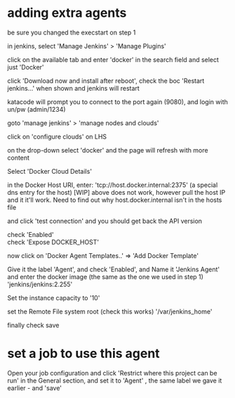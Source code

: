 # adding extra agents

be sure you changed the execstart on step 1

in jenkins, select 'Manage Jenkins' > 'Manage Plugins'

click on the available tab and enter 'docker' in the search field and select just 'Docker'

click 'Download now and install after reboot', check the boc 'Restart jenkins...' when shown and jenkins will restart

katacode will prompt you to connect to the port again (9080), and login with un/pw (admin/1234)

goto 'manage jenkins' > 'manage nodes and clouds'

click on 'configure clouds' on LHS

on the drop-down select 'docker' and the page will refresh with more content

Select 'Docker Cloud Details'

in the Docker Host URI, enter: 'tcp://host.docker.internal:2375' (a special dns entry for the host)
[WIP] above does not work, however pull the host IP and it it'll work. Need to find out why host.docker.internal isn't in the hosts file

and click 'test connection' and you should get back the API version

check 'Enabled'   
check 'Expose DOCKER_HOST'

now click on 'Docker Agent Templates..' => 'Add Docker Template'

Give it the label  'Agent', and check 'Enabled', and Name it 'Jenkins Agent' and enter the docker image (the same as the one we used in step 1) 'jenkins/jenkins:2.255'

Set the instance capacity to '10'

set the Remote File system root  (check this works) '/var/jenkins_home'

finally check save


# set a job to use this agent

Open your job configuration and click 'Restrict where this project can be run' in the General section, and set it to 'Agent' , the same label we gave it earlier - and 'save'

